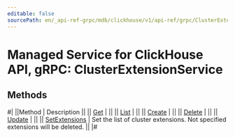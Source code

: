 ```yaml
---
editable: false
sourcePath: en/_api-ref-grpc/mdb/clickhouse/v1/api-ref/grpc/ClusterExtension/index.md
---
```


# Managed Service for ClickHouse API, gRPC: ClusterExtensionService

## Methods

#|
||Method | Description ||
|| [Get](get.md) |  ||
|| [List](list.md) |  ||
|| [Create](create.md) |  ||
|| [Delete](delete.md) |  ||
|| [Update](update.md) |  ||
|| [SetExtensions](setExtensions.md) | Set the list of cluster extensions. Not specified extensions will be deleted. ||
|#